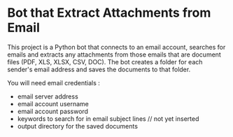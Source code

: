 # Bot that Extract Attachments from Email

This project is a Python bot that connects to an email account, searches for emails and extracts any attachments from those emails that are document files (PDF, XLS, XLSX, CSV, DOC). The bot creates a folder for each sender's email address and saves the documents to that folder.

You will need email credentials :

  - email server address
  - email account username
  - email account password
  - keywords to search for in email subject lines // not yet inserted
  - output directory for the saved documents

